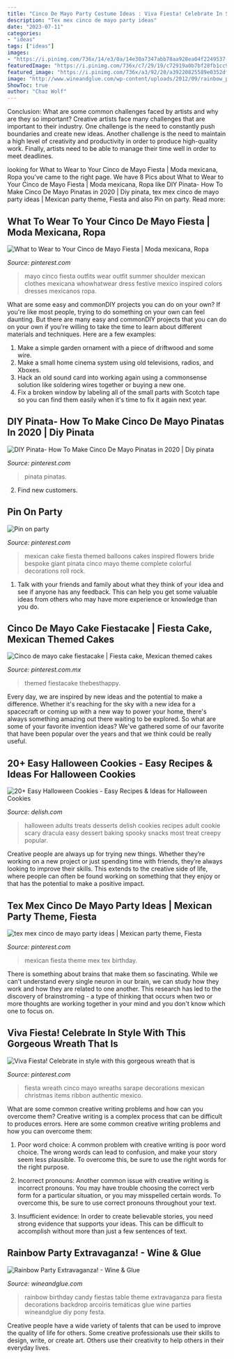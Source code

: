 ```yaml
---
title: "Cinco De Mayo Party Costume Ideas : Viva Fiesta! Celebrate In Style With This Gorgeous Wreath That Is"
description: "Tex mex cinco de mayo party ideas"
date: "2023-07-11"
categories:
- "ideas"
tags: ["ideas"]
images:
- "https://i.pinimg.com/736x/14/e3/0a/14e30a7347abb78aa928ea04f2249537--mexican-pinata-mexican-party.jpg"
featuredImage: "https://i.pinimg.com/736x/c7/29/19/c72919a0b7bf28fb1cc96b8754e18f8d.jpg"
featured_image: "https://i.pinimg.com/736x/a3/92/20/a39220825589e0352df922dbb1058465.jpg"
image: "http://www.wineandglue.com/wp-content/uploads/2012/09/rainbow_party_candy_table.jpg"
ShowToc: true
author: "Chaz Wolf"
---
```



Conclusion: What are some common challenges faced by artists and why are they so important?
Creative artists face many challenges that are important to their industry. One challenge is the need to constantly push boundaries and create new ideas. Another challenge is the need to maintain a high level of creativity and productivity in order to produce high-quality work. Finally, artists need to be able to manage their time well in order to meet deadlines.

	

		
looking for What to Wear to Your Cinco de Mayo Fiesta | Moda mexicana, Ropa you've came to the right page. We have 8 Pics about What to Wear to Your Cinco de Mayo Fiesta | Moda mexicana, Ropa like DIY Pinata- How To Make Cinco De Mayo Pinatas in 2020 | Diy pinata, tex mex cinco de mayo party ideas | Mexican party theme, Fiesta and also Pin on party. Read more:
		
    
## What To Wear To Your Cinco De Mayo Fiesta | Moda Mexicana, Ropa

<img loading=lazy src="https://i.pinimg.com/736x/ba/22/57/ba225759cacbeb5e3c2ab40c6a3222e1--mexican-outfit-mexican-clothes-style.jpg" onerror="this.onerror=null;this.src='https://tse2.mm.bing.net/th?id=OIP.n_d60UT9s-GM8pvKF0S6QwHaK-&amp;pid=15.1';" alt="What to Wear to Your Cinco de Mayo Fiesta | Moda mexicana, Ropa">

_Source: pinterest.com_

>mayo cinco fiesta outfits wear outfit summer shoulder mexican clothes mexicana whowhatwear dress festive mexico inspired colors dresses mexicanos ropa. 

	

What are some easy and commonDIY projects you can do on your own?
If you're like most people, trying to do something on your own can feel daunting. But there are many easy and commonDIY projects that you can do on your own if you're willing to take the time to learn about different materials and techniques. Here are a few examples:
1. Make a simple garden ornament with a piece of driftwood and some wire.
2. Make a small home cinema system using old televisions, radios, and Xboxes.
3. Hack an old sound card into working again using a commonsense solution like soldering wires together or buying a new one.
4. Fix a broken window by labeling all of the small parts with Scotch tape so you can find them easily when it's time to fix it again next year.

    
## DIY Pinata- How To Make Cinco De Mayo Pinatas In 2020 | Diy Pinata

<img loading=lazy src="https://i.pinimg.com/736x/a3/92/20/a39220825589e0352df922dbb1058465.jpg" onerror="this.onerror=null;this.src='https://tse2.mm.bing.net/th?id=OIP.EtN1BO1RCwAfGJUO3CUgcQHaLH&amp;pid=15.1';" alt="DIY Pinata- How To Make Cinco De Mayo Pinatas in 2020 | Diy pinata">

_Source: pinterest.com_

>pinata pinatas. 

	

2. Find new customers.

    
## Pin On Party

<img loading=lazy src="https://i.pinimg.com/736x/14/e3/0a/14e30a7347abb78aa928ea04f2249537--mexican-pinata-mexican-party.jpg" onerror="this.onerror=null;this.src='https://tse4.mm.bing.net/th?id=OIP.RM34mY8Wx3pFK-IQ4BlwPAHaLH&amp;pid=15.1';" alt="Pin on party">

_Source: pinterest.com_

>mexican cake fiesta themed balloons cakes inspired flowers bride bespoke giant pinata cinco mayo theme complete colorful decorations roll rock. 

	

1. Talk with your friends and family about what they think of your idea and see if anyone has any feedback. This can help you get some valuable ideas from others who may have more experience or knowledge than you do.

    
## Cinco De Mayo Cake Fiestacake | Fiesta Cake, Mexican Themed Cakes

<img loading=lazy src="https://i.pinimg.com/736x/46/3c/19/463c19b8ca691fdd47f95d327a7318bf.jpg" onerror="this.onerror=null;this.src='https://tse4.mm.bing.net/th?id=OIP.cOzJSv9JGBequIxq_P1qggHaJ3&amp;pid=15.1';" alt="Cinco de mayo cake fiestacake | Fiesta cake, Mexican themed cakes">

_Source: pinterest.com.mx_

>themed fiestacake thebesthappy. 

	

Every day, we are inspired by new ideas and the potential to make a difference. Whether it's reaching for the sky with a new idea for a spacecraft or coming up with a new way to power your home, there's always something amazing out there waiting to be explored. So what are some of your favorite invention ideas? We've gathered some of our favorite that have been popular over the years and that we think could be really useful.

    
## 20+ Easy Halloween Cookies - Easy Recipes &amp; Ideas For Halloween Cookies

<img loading=lazy src="http://del.h-cdn.co/assets/17/39/1506714536-delish-dracula-dentures-pinterest-still002.jpg" onerror="this.onerror=null;this.src='https://tse4.mm.bing.net/th?id=OIP.LosAosvk9PZ9978JuRf9dQHaLG&amp;pid=15.1';" alt="20+ Easy Halloween Cookies - Easy Recipes &amp; Ideas for Halloween Cookies">

_Source: delish.com_

>halloween adults treats desserts delish cookies recipes adult cookie scary dracula easy dessert baking spooky snacks most treat creepy popular. 

	

Creative people are always up for trying new things. Whether they’re working on a new project or just spending time with friends, they’re always looking to improve their skills. This extends to the creative side of life, where people can often be found working on something that they enjoy or that has the potential to make a positive impact.

    
## Tex Mex Cinco De Mayo Party Ideas | Mexican Party Theme, Fiesta

<img loading=lazy src="https://i.pinimg.com/736x/c7/29/19/c72919a0b7bf28fb1cc96b8754e18f8d.jpg" onerror="this.onerror=null;this.src='https://tse2.mm.bing.net/th?id=OIP.w227QdQjBte1fD3g-0EpTwHaJ3&amp;pid=15.1';" alt="tex mex cinco de mayo party ideas | Mexican party theme, Fiesta">

_Source: pinterest.com_

>mexican fiesta theme mex tex birthday. 

	

There is something about brains that make them so fascinating. While we can't understand every single neuron in our brain, we can study how they work and how they are related to one another. This research has led to the discovery of brainstroming - a type of thinking that occurs when two or more thoughts are working together in your mind and you don't know which one to focus on.

    
## Viva Fiesta! Celebrate In Style With This Gorgeous Wreath That Is

<img loading=lazy src="https://i.pinimg.com/736x/e3/bc/74/e3bc742f263a050942352559858a0b23.jpg" onerror="this.onerror=null;this.src='https://tse3.mm.bing.net/th?id=OIP.Rvko60xjNkmV_xGVuxtatgHaNt&amp;pid=15.1';" alt="Viva Fiesta! Celebrate in style with this gorgeous wreath that is">

_Source: pinterest.com_

>fiesta wreath cinco mayo wreaths sarape decorations mexican christmas items ribbon authentic mexico. 

	

What are some common creative writing problems and how can you overcome them?
Creative writing is a complex process that can be difficult to produces errors. Here are some common creative writing problems and how you can overcome them:
1. Poor word choice: A common problem with creative writing is poor word choice. The wrong words can lead to confusion, and make your story seem less plausible. To overcome this, be sure to use the right words for the right purpose.

2. Incorrect pronouns: Another common issue with creative writing is incorrect pronouns. You may have trouble choosing the correct verb form for a particular situation, or you may misspelled certain words. To overcome this, be sure to use correct pronouns throughout your text.

3. Insufficient evidence: In order to create believable stories, you need strong evidence that supports your ideas. This can be difficult to accomplish without more than just a few sentences of text.

    
## Rainbow Party Extravaganza! - Wine &amp; Glue

<img loading=lazy src="http://www.wineandglue.com/wp-content/uploads/2012/09/rainbow_party_candy_table.jpg" onerror="this.onerror=null;this.src='https://tse1.mm.bing.net/th?id=OIP.W8t8hqOXfp6tMJ39bHbvOgHaLh&amp;pid=15.1';" alt="Rainbow Party Extravaganza! - Wine &amp; Glue">

_Source: wineandglue.com_

>rainbow birthday candy fiestas table theme extravaganza para fiesta decorations backdrop arcoiris temáticas glue wine parties wineandglue diy pony festa. 

	

Creative people have a wide variety of talents that can be used to improve the quality of life for others. Some creative professionals use their skills to design, write, or create art. Others use their creativity to help others in their everyday lives.

